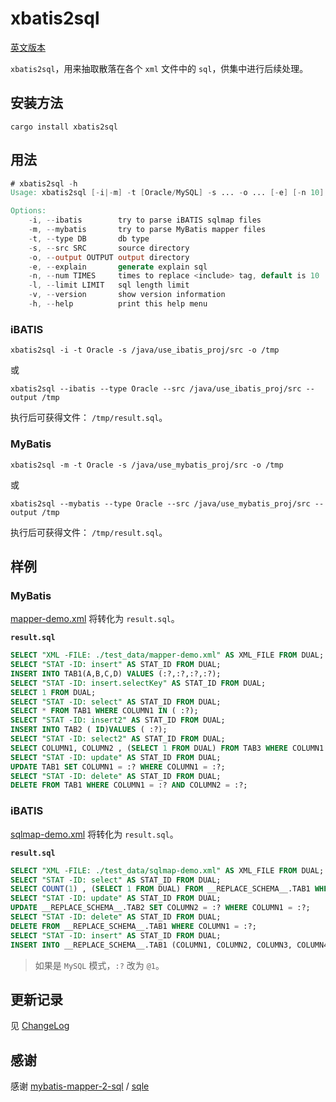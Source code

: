 # xbatis2sql

[英文版本](README.md)

`xbatis2sql`，用来抽取散落在各个 `xml` 文件中的 `sql`，供集中进行后续处理。

## 安装方法

```shell
cargo install xbatis2sql
```

## 用法

```verilog
# xbatis2sql -h
Usage: xbatis2sql [-i|-m] -t [Oracle/MySQL] -s ... -o ... [-e] [-n 10] [-l 1000]

Options:
    -i, --ibatis        try to parse iBATIS sqlmap files
    -m, --mybatis       try to parse MyBatis mapper files
    -t, --type DB       db type
    -s, --src SRC       source directory
    -o, --output OUTPUT output directory
    -e, --explain       generate explain sql
    -n, --num TIMES     times to replace <include> tag, default is 10
    -l, --limit LIMIT   sql length limit
    -v, --version       show version information
    -h, --help          print this help menu
```

### iBATIS

```shell
xbatis2sql -i -t Oracle -s /java/use_ibatis_proj/src -o /tmp
```

或

```shell
xbatis2sql --ibatis --type Oracle --src /java/use_ibatis_proj/src --output /tmp
```

执行后可获得文件： `/tmp/result.sql`。

### MyBatis

```shell
xbatis2sql -m -t Oracle -s /java/use_mybatis_proj/src -o /tmp
```

或

```shell
xbatis2sql --mybatis --type Oracle --src /java/use_mybatis_proj/src --output /tmp
```

执行后可获得文件： `/tmp/result.sql`。

## 样例

### MyBatis

[mapper-demo.xml](./test_data/mapper-demo.xml) 将转化为 `result.sql`。

**`result.sql`**

```sql
SELECT "XML -FILE: ./test_data/mapper-demo.xml" AS XML_FILE FROM DUAL;
SELECT "STAT -ID: insert" AS STAT_ID FROM DUAL;
INSERT INTO TAB1(A,B,C,D) VALUES (:?,:?,:?,:?);
SELECT "STAT -ID: insert.selectKey" AS STAT_ID FROM DUAL;
SELECT 1 FROM DUAL;
SELECT "STAT -ID: select" AS STAT_ID FROM DUAL;
SELECT * FROM TAB1 WHERE COLUMN1 IN ( :?);
SELECT "STAT -ID: insert2" AS STAT_ID FROM DUAL;
INSERT INTO TAB2 ( ID)VALUES ( :?);
SELECT "STAT -ID: select2" AS STAT_ID FROM DUAL;
SELECT COLUMN1, COLUMN2 , (SELECT 1 FROM DUAL) FROM TAB3 WHERE COLUMN1 = :? ORDER BY COLUMN2 DESC;
SELECT "STAT -ID: update" AS STAT_ID FROM DUAL;
UPDATE TAB1 SET COLUMN1 = :? WHERE COLUMN1 = :?;
SELECT "STAT -ID: delete" AS STAT_ID FROM DUAL;
DELETE FROM TAB1 WHERE COLUMN1 = :? AND COLUMN2 = :?;
```

### iBATIS

[sqlmap-demo.xml](./test_data/sqlmap-demo.xml) 将转化为 `result.sql`。

**`result.sql`**

```sql
SELECT "XML -FILE: ./test_data/sqlmap-demo.xml" AS XML_FILE FROM DUAL;
SELECT "STAT -ID: select" AS STAT_ID FROM DUAL;
SELECT COUNT(1) , (SELECT 1 FROM DUAL) FROM __REPLACE_SCHEMA__.TAB1 WHERE COLUMN1 = 'BALABALA' AND COLUMN2 = :?;
SELECT "STAT -ID: update" AS STAT_ID FROM DUAL;
UPDATE __REPLACE_SCHEMA__.TAB2 SET COLUMN2 = :? WHERE COLUMN1 = :?;
SELECT "STAT -ID: delete" AS STAT_ID FROM DUAL;
DELETE FROM __REPLACE_SCHEMA__.TAB1 WHERE COLUMN1 = :?;
SELECT "STAT -ID: insert" AS STAT_ID FROM DUAL;
INSERT INTO __REPLACE_SCHEMA__.TAB1 (COLUMN1, COLUMN2, COLUMN3, COLUMN4, COLUMN5) VALUES (:?, :?, :?, :?, :?);
```

> 如果是 `MySQL` 模式，`:?` 改为 `@1`。

## 更新记录

见 [ChangeLog](ChangeLog.md)

## 感谢

感谢 [mybatis-mapper-2-sql](https://github.com/actiontech/mybatis-mapper-2-sql) / [sqle](https://github.com/actiontech/sqle)
